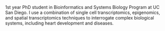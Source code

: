 1st year PhD student in Bioinformatics and Systems Biology Program at UC San Diego. 
I use a combination of single cell transcriptomics, epigenomics, and spatial transcriptomics techniques to interrogate complex biological systems, including heart development and diseases. 
